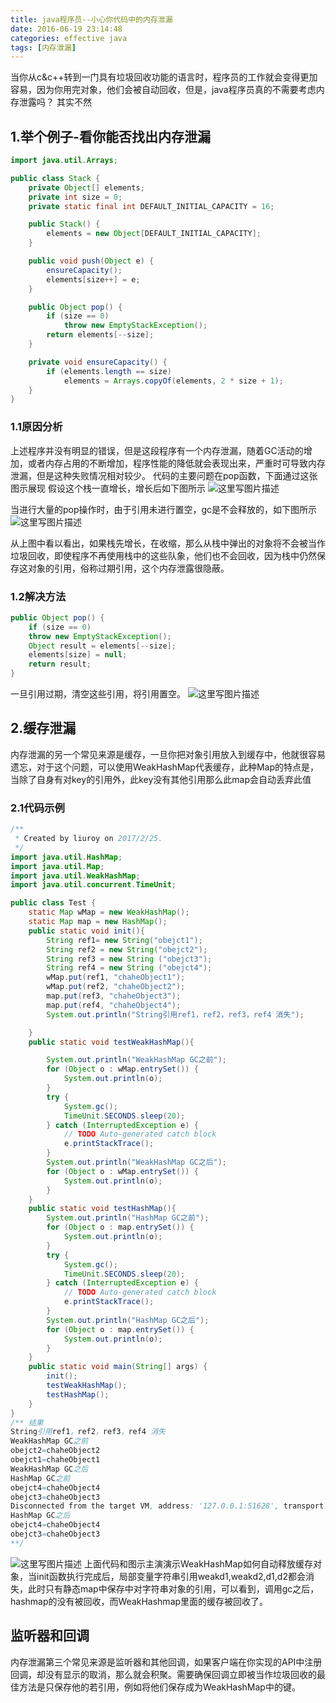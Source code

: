 ```yaml
---
title: java程序员--小心你代码中的内存泄漏
date: 2016-06-19 23:14:48
categories: effective java
tags: [内存泄漏]
---
```


当你从c&c++转到一门具有垃圾回收功能的语言时，程序员的工作就会变得更加容易，因为你用完对象，他们会被自动回收，但是，java程序员真的不需要考虑内存泄露吗？ 其实不然
## 1.举个例子-看你能否找出内存泄漏
<!--more-->
```java
import java.util.Arrays;

public class Stack {
	private Object[] elements;
	private int size = 0;
	private static final int DEFAULT_INITIAL_CAPACITY = 16;

	public Stack() {
		elements = new Object[DEFAULT_INITIAL_CAPACITY];
	}

	public void push(Object e) {
		ensureCapacity();
		elements[size++] = e;
	}

	public Object pop() {
		if (size == 0)
			throw new EmptyStackException();
		return elements[--size];
	}

	private void ensureCapacity() {
		if (elements.length == size)
			elements = Arrays.copyOf(elements, 2 * size + 1);
	}
}
```
### 1.1原因分析
上述程序并没有明显的错误，但是这段程序有一个内存泄漏，随着GC活动的增加，或者内存占用的不断增加，程序性能的降低就会表现出来，严重时可导致内存泄漏，但是这种失败情况相对较少。
代码的主要问题在pop函数，下面通过这张图示展现
假设这个栈一直增长，增长后如下图所示
![这里写图片描述](http://img.blog.csdn.net/20170226124640874)

当进行大量的pop操作时，由于引用未进行置空，gc是不会释放的，如下图所示
![这里写图片描述](http://img.blog.csdn.net/20170226125113497)

从上图中看以看出，如果栈先增长，在收缩，那么从栈中弹出的对象将不会被当作垃圾回收，即使程序不再使用栈中的这些队象，他们也不会回收，因为栈中仍然保存这对象的引用，俗称过期引用，这个内存泄露很隐蔽。
### 1.2解决方法

```java
public Object pop() {
    if (size == 0)
	throw new EmptyStackException();
    Object result = elements[--size];
    elements[size] = null;
    return result;
}
```
一旦引用过期，清空这些引用，将引用置空。
![这里写图片描述](http://img.blog.csdn.net/20170226125516925)

## 2.缓存泄漏
内存泄漏的另一个常见来源是缓存，一旦你把对象引用放入到缓存中，他就很容易遗忘，对于这个问题，可以使用WeakHashMap代表缓存，此种Map的特点是，当除了自身有对key的引用外，此key没有其他引用那么此map会自动丢弃此值
### 2.1代码示例
```java
/**
 * Created by liuroy on 2017/2/25.
 */
import java.util.HashMap;
import java.util.Map;
import java.util.WeakHashMap;
import java.util.concurrent.TimeUnit;

public class Test {
    static Map wMap = new WeakHashMap();
    static Map map = new HashMap();
    public static void init(){
        String ref1= new String("obejct1");
        String ref2 = new String("obejct2");
        String ref3 = new String ("obejct3");
        String ref4 = new String ("obejct4");
        wMap.put(ref1, "chaheObject1");
        wMap.put(ref2, "chaheObject2");
        map.put(ref3, "chaheObject3");
        map.put(ref4, "chaheObject4");
        System.out.println("String引用ref1，ref2，ref3，ref4 消失");

    }
    public static void testWeakHashMap(){

        System.out.println("WeakHashMap GC之前");
        for (Object o : wMap.entrySet()) {
            System.out.println(o);
        }
        try {
            System.gc();
            TimeUnit.SECONDS.sleep(20);
        } catch (InterruptedException e) {
            // TODO Auto-generated catch block
            e.printStackTrace();
        }
        System.out.println("WeakHashMap GC之后");
        for (Object o : wMap.entrySet()) {
            System.out.println(o);
        }
    }
    public static void testHashMap(){
        System.out.println("HashMap GC之前");
        for (Object o : map.entrySet()) {
            System.out.println(o);
        }
        try {
            System.gc();
            TimeUnit.SECONDS.sleep(20);
        } catch (InterruptedException e) {
            // TODO Auto-generated catch block
            e.printStackTrace();
        }
        System.out.println("HashMap GC之后");
        for (Object o : map.entrySet()) {
            System.out.println(o);
        }
    }
    public static void main(String[] args) {
        init();
        testWeakHashMap();
        testHashMap();
    }
}
/** 结果
String引用ref1，ref2，ref3，ref4 消失
WeakHashMap GC之前
obejct2=chaheObject2
obejct1=chaheObject1
WeakHashMap GC之后
HashMap GC之前
obejct4=chaheObject4
obejct3=chaheObject3
Disconnected from the target VM, address: '127.0.0.1:51628', transport: 'socket'
HashMap GC之后
obejct4=chaheObject4
obejct3=chaheObject3
**/
```
![这里写图片描述](http://img.blog.csdn.net/20170226135634900)
上面代码和图示主演演示WeakHashMap如何自动释放缓存对象，当init函数执行完成后，局部变量字符串引用weakd1,weakd2,d1,d2都会消失，此时只有静态map中保存中对字符串对象的引用，可以看到，调用gc之后，hashmap的没有被回收，而WeakHashmap里面的缓存被回收了。
## 监听器和回调
内存泄漏第三个常见来源是监听器和其他回调，如果客户端在你实现的API中注册回调，却没有显示的取消，那么就会积聚。需要确保回调立即被当作垃圾回收的最佳方法是只保存他的若引用，例如将他们保存成为WeakHashMap中的键。